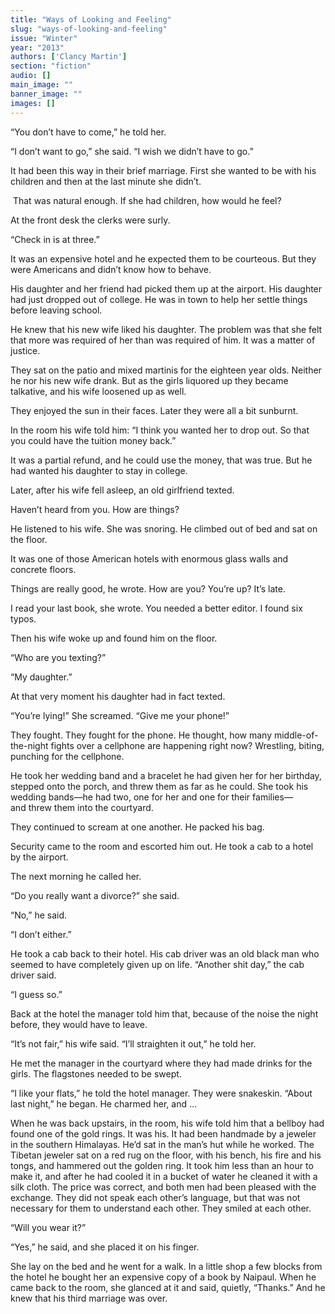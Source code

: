 ```yaml
---
title: "Ways of Looking and Feeling"
slug: "ways-of-looking-and-feeling"
issue: "Winter"
year: "2013"
authors: ['Clancy Martin']
section: "fiction"
audio: []
main_image: ""
banner_image: ""
images: []
---
```

“You don’t have to come,” he told her.

“I don’t want to go,” she said. “I wish we didn’t have to go.”

It had been this way in their brief marriage. First she wanted to be with his children and then at the last minute she didn’t. 

 That was natural enough. If she had children, how would he feel?

At the front desk the clerks were surly.

“Check in is at three.”

It was an expensive hotel and he expected them to be courteous. But they were Americans and didn’t know how to behave.

His daughter and her friend had picked them up at the airport. His daughter had just dropped out of college. He was in town to help her settle things before leaving school.

He knew that his new wife liked his daughter. The problem was that she felt that more was required of her than was required of him. It was a matter of justice.

They sat on the patio and mixed martinis for the eighteen year olds. Neither he nor his new wife drank. But as the girls liquored up they became talkative, and his wife loosened up as well.

They enjoyed the sun in their faces. Later they were all a bit sunburnt.

In the room his wife told him: “I think you wanted her to drop out. So that you could have the tuition money back.”

It was a partial refund, and he could use the money, that was true. But he had wanted his daughter to stay in college.

Later, after his wife fell asleep, an old girlfriend texted.

Haven’t heard from you. How are things?

He listened to his wife. She was snoring. He climbed out of bed and sat on the floor.

It was one of those American hotels with enormous glass walls and concrete floors.

Things are really good, he wrote. How are you? You’re up? It’s late.

I read your last book, she wrote. You needed a better editor. I found six typos.

Then his wife woke up and found him on the floor.

“Who are you texting?”

“My daughter.”

At that very moment his daughter had in fact texted.

“You’re lying!” She screamed. “Give me your phone!”

They fought. They fought for the phone. He thought, how many middle-of-the-night fights over a cellphone are happening right now? Wrestling, biting, punching for the cellphone.

He took her wedding band and a bracelet he had given her for her birthday, stepped onto the porch, and threw them as far as he could. She took his wedding bands—he had two, one for her and one for their families—and threw them into the courtyard.

They continued to scream at one another. He packed his bag.

Security came to the room and escorted him out. He took a cab to a hotel by the airport.

The next morning he called her.

“Do you really want a divorce?” she said.

“No,” he said.

“I don’t either.”

He took a cab back to their hotel. His cab driver was an old black man who seemed to have completely given up on life. “Another shit day,” the cab driver said.

“I guess so.”

Back at the hotel the manager told him that, because of the noise the night before, they would have to leave.

“It’s not fair,” his wife said. “I’ll straighten it out,” he told her.

He met the manager in the courtyard where they had made drinks for the girls. The flagstones needed to be swept.

“I like your flats,” he told the hotel manager. They were snakeskin. “About last night,” he began. He charmed her, and ...

When he was back upstairs, in the room, his wife told him that a bellboy had found one of the gold rings. It was his. It had been handmade by a jeweler in the southern Himalayas. He’d sat in the man’s hut while he worked. The Tibetan jeweler sat on a red rug on the floor, with his bench, his fire and his tongs, and hammered out the golden ring. It took him less than an hour to make it, and after he had cooled it in a bucket of water he cleaned it with a silk cloth. The price was correct, and both men had been pleased with the exchange. They did not speak each other’s language, but that was not necessary for them to understand each other. They smiled at each other.

“Will you wear it?”

“Yes,” he said, and she placed it on his finger.

She lay on the bed and he went for a walk. In a little shop a few blocks from the hotel he bought her an expensive copy of a book by Naipaul. When he came back to the room, she glanced at it and said, quietly, “Thanks.” And he knew that his third marriage was over.

 

